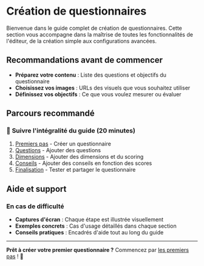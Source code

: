 # Création de questionnaires

Bienvenue dans le guide complet de création de questionnaires. Cette section vous accompagne dans la maîtrise de toutes les fonctionnalités de l'éditeur, de la création simple aux configurations avancées.

## Recommandations avant de commencer
- **Préparez votre contenu** : Liste des questions et objectifs du questionnaire
- **Choisissez vos images** : URLs des visuels que vous souhaitez utiliser
- **Définissez vos objectifs** : Ce que vous voulez mesurer ou évaluer

## Parcours recommandé

### 🚀 **Suivre l'intégralité du guide** (20 minutes)
1. [Premiers pas](01-premiers-pas.md) - Créer un questionnaire
2. [Questions](02-questions.md) - Ajouter des questions
3. [Dimensions](03-dimensions.md) - Ajouter des dimensions et du scoring
4. [Conseils](04-conseils.md) - Ajouter des conseils en fonction des scores
5. [Finalisation](05-finalisation.md) - Tester et partager le questionnaire

## Aide et support

### En cas de difficulté
- **Captures d'écran** : Chaque étape est illustrée visuellement
- **Exemples concrets** : Cas d'usage détaillés dans chaque section
- **Conseils pratiques** : Encadrés d'aide tout au long du guide

---

**Prêt à créer votre premier questionnaire ?** Commencez par [les premiers pas](01-premiers-pas.md) ! 🚀